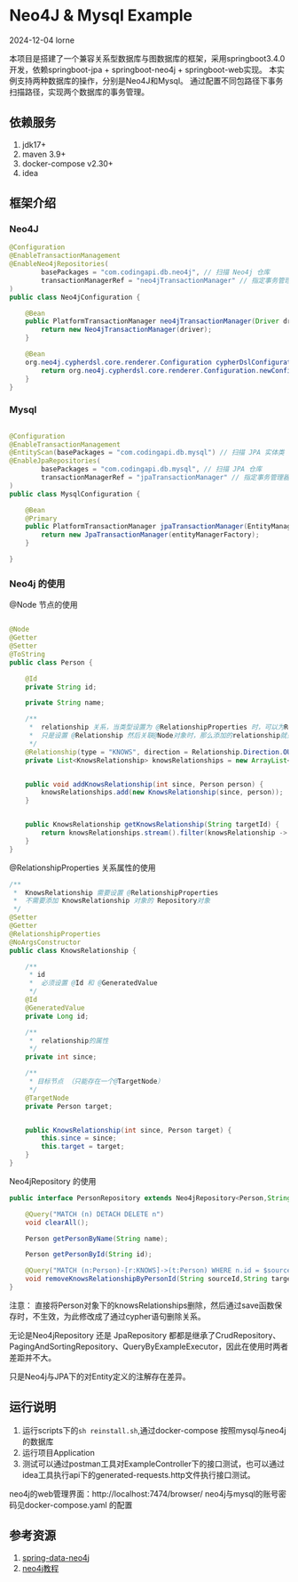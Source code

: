 # Neo4J & Mysql Example

2024-12-04 lorne

本项目是搭建了一个兼容关系型数据库与图数据库的框架，采用springboot3.4.0开发，依赖springboot-jpa + springboot-neo4j + springboot-web实现。
本实例支持两种数据库的操作，分别是Neo4J和Mysql。
通过配置不同包路径下事务扫描路径，实现两个数据库的事务管理。

## 依赖服务
1. jdk17+
2. maven 3.9+
3. docker-compose v2.30+
4. idea

## 框架介绍

### Neo4J
```java
@Configuration
@EnableTransactionManagement
@EnableNeo4jRepositories(
        basePackages = "com.codingapi.db.neo4j", // 扫描 Neo4j 仓库
        transactionManagerRef = "neo4jTransactionManager" // 指定事务管理器
)
public class Neo4jConfiguration {

    @Bean
    public PlatformTransactionManager neo4jTransactionManager(Driver driver) {
        return new Neo4jTransactionManager(driver);
    }

    @Bean
    org.neo4j.cypherdsl.core.renderer.Configuration cypherDslConfiguration() {
        return org.neo4j.cypherdsl.core.renderer.Configuration.newConfig().withDialect(Dialect.NEO4J_5).build();
    }
}

```

### Mysql
```java

@Configuration
@EnableTransactionManagement
@EntityScan(basePackages = "com.codingapi.db.mysql") // 扫描 JPA 实体类
@EnableJpaRepositories(
        basePackages = "com.codingapi.db.mysql", // 扫描 JPA 仓库
        transactionManagerRef = "jpaTransactionManager" // 指定事务管理器
)
public class MysqlConfiguration {

    @Bean
    @Primary
    public PlatformTransactionManager jpaTransactionManager(EntityManagerFactory entityManagerFactory) {
        return new JpaTransactionManager(entityManagerFactory);
    }

}

```

### Neo4j 的使用

@Node 节点的使用
```java

@Node
@Getter
@Setter
@ToString
public class Person {

    @Id
    private String id;

    private String name;

    /**
     *  relationship 关系，当类型设置为 @RelationshipProperties 时，可以为Relationship 设置属性，
     *  只是设置 @Relationship 然后关联@Node对象时，那么添加的relationship就只是关系信息，没有关系的属性信息。
     */
    @Relationship(type = "KNOWS", direction = Relationship.Direction.OUTGOING)
    private List<KnowsRelationship> knowsRelationships = new ArrayList<>();


    public void addKnowsRelationship(int since, Person person) {
        knowsRelationships.add(new KnowsRelationship(since, person));
    }


    public KnowsRelationship getKnowsRelationship(String targetId) {
        return knowsRelationships.stream().filter(knowsRelationship -> knowsRelationship.getTarget().getId().equals(targetId)).findFirst().orElse(null);
    }
}

```

@RelationshipProperties 关系属性的使用
```java
/**
 *  KnowsRelationship 需要设置 @RelationshipProperties
 *  不需要添加 KnowsRelationship 对象的 Repository对象
 */
@Setter
@Getter
@RelationshipProperties
@NoArgsConstructor
public class KnowsRelationship {

    /**
     * id
     *  必须设置 @Id 和 @GeneratedValue
     */
    @Id
    @GeneratedValue
    private Long id;

    /**
     *  relationship的属性
     */
    private int since;

    /**
     * 目标节点 （只能存在一个@TargetNode）
     */
    @TargetNode
    private Person target;


    public KnowsRelationship(int since, Person target) {
        this.since = since;
        this.target = target;
    }
}
```


Neo4jRepository 的使用
```java
public interface PersonRepository extends Neo4jRepository<Person,String> {

    @Query("MATCH (n) DETACH DELETE n")
    void clearAll();

    Person getPersonByName(String name);

    Person getPersonById(String id);

    @Query("MATCH (n:Person)-[r:KNOWS]->(t:Person) WHERE n.id = $sourceId and t.id = $targetId DELETE r")
    void removeKnowsRelationshipByPersonId(String sourceId,String targetId);
}

```

注意： 直接将Person对象下的knowsRelationships删除，然后通过save函数保存时，不生效，为此修改成了通过cypher语句删除关系。

无论是Neo4jRepository 还是 JpaRepository 都都是继承了CrudRepository、PagingAndSortingRepository、QueryByExampleExecutor，因此在使用时两者差距并不大。

只是Neo4j与JPA下的对Entity定义的注解存在差异。


## 运行说明

1. 运行scripts下的`sh reinstall.sh`,通过docker-compose 按照mysql与neo4j的数据库
2. 运行项目Application
3. 测试可以通过postman工具对ExampleController下的接口测试，也可以通过idea工具执行api下的generated-requests.http文件执行接口测试。

neo4j的web管理界面：http://localhost:7474/browser/
neo4j与mysql的账号密码见docker-compose.yaml 的配置

## 参考资源
1. [spring-data-neo4j](https://docs.spring.io/spring-data/neo4j/docs/current/reference/html/)
2. [neo4j教程](https://www.w3cschool.cn/neo4j/delete.html)

